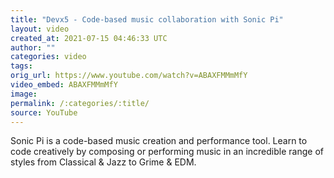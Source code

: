 ```yaml
---
title: "Devx5 - Code-based music collaboration with Sonic Pi"
layout: video
created_at: 2021-07-15 04:46:33 UTC
author: ""
categories: video
tags: 
orig_url: https://www.youtube.com/watch?v=ABAXFMMmMfY
video_embed: ABAXFMMmMfY
image:
permalink: /:categories/:title/
source: YouTube
---
```

Sonic Pi is a code-based music creation and performance tool. Learn to code creatively by composing or performing music in an incredible range of styles from Classical & Jazz to Grime & EDM.